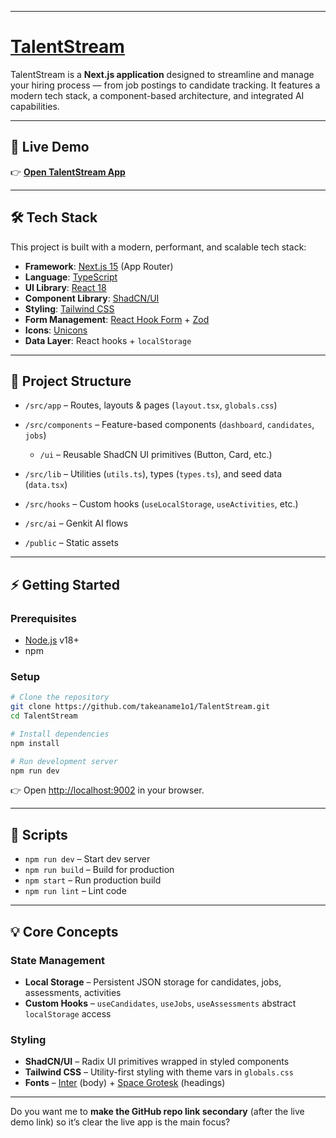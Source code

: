 
---

# [TalentStream](https://talent-stream-73jx.vercel.app/)

TalentStream is a **Next.js application** designed to streamline and manage your hiring process — from job postings to candidate tracking. It features a modern tech stack, a component-based architecture, and integrated AI capabilities.

---

## 🚀 Live Demo

👉 [**Open TalentStream App**](https://talent-stream-73jx.vercel.app/)

---

## 🛠 Tech Stack

This project is built with a modern, performant, and scalable tech stack:

* **Framework**: [Next.js 15](https://nextjs.org/) (App Router)
* **Language**: [TypeScript](https://www.typescriptlang.org/)
* **UI Library**: [React 18](https://react.dev/)
* **Component Library**: [ShadCN/UI](https://ui.shadcn.com/)
* **Styling**: [Tailwind CSS](https://tailwindcss.com/)
* **Form Management**: [React Hook Form](https://react-hook-form.com/) + [Zod](https://zod.dev/)
* **Icons**: [Unicons](https://iconscout.com/unicons)
* **Data Layer**: React hooks + `localStorage`

---

## 📂 Project Structure

* `/src/app` – Routes, layouts & pages (`layout.tsx`, `globals.css`)
* `/src/components` – Feature-based components (`dashboard`, `candidates`, `jobs`)

  * `/ui` – Reusable ShadCN UI primitives (Button, Card, etc.)
* `/src/lib` – Utilities (`utils.ts`), types (`types.ts`), and seed data (`data.tsx`)
* `/src/hooks` – Custom hooks (`useLocalStorage`, `useActivities`, etc.)
* `/src/ai` – Genkit AI flows
* `/public` – Static assets

---

## ⚡ Getting Started

### Prerequisites

* [Node.js](https://nodejs.org/) v18+
* npm

### Setup

```bash
# Clone the repository
git clone https://github.com/takeaname1o1/TalentStream.git
cd TalentStream

# Install dependencies
npm install

# Run development server
npm run dev
```

👉 Open [http://localhost:9002](http://localhost:9002) in your browser.

---

## 📜 Scripts

* `npm run dev` – Start dev server
* `npm run build` – Build for production
* `npm start` – Run production build
* `npm run lint` – Lint code

---

## 💡 Core Concepts

### State Management

* **Local Storage** – Persistent JSON storage for candidates, jobs, assessments, activities
* **Custom Hooks** – `useCandidates`, `useJobs`, `useAssessments` abstract `localStorage` access

### Styling

* **ShadCN/UI** – Radix UI primitives wrapped in styled components
* **Tailwind CSS** – Utility-first styling with theme vars in `globals.css`
* **Fonts** – [Inter](https://fonts.google.com/specimen/Inter) (body) + [Space Grotesk](https://fonts.google.com/specimen/Space+Grotesk) (headings)

---

Do you want me to **make the GitHub repo link secondary** (after the live demo link) so it’s clear the live app is the main focus?
